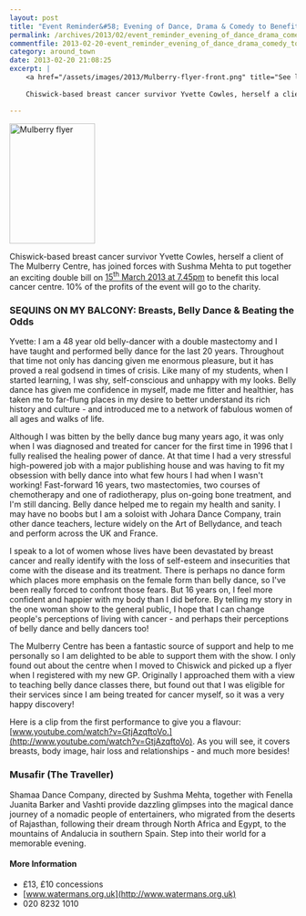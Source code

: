 ```yaml
---
layout: post
title: "Event Reminder&#58; Evening of Dance, Drama & Comedy to Benefit The Mulberry Centre"
permalink: /archives/2013/02/event_reminder_evening_of_dance_drama_comedy_to_be.html
commentfile: 2013-02-20-event_reminder_evening_of_dance_drama_comedy_to_be
category: around_town
date: 2013-02-20 21:08:25
excerpt: |
    <a href="/assets/images/2013/Mulberry-flyer-front.png" title="See larger version of - Mulberry flyer"><img src="/assets/images/2013/Mulberry-flyer-front_thumb.png" width="150" height="211" alt="Mulberry flyer" class="photo right" /></a>
    
    Chiswick-based breast cancer survivor Yvette Cowles, herself a client of The Mulberry Centre, has joined forces with Sushma Mehta to put together an exciting double bill on <a href="https://stmargarets.london/event/event/200705143811">15<sup>th</sup> March 2013 at 7.45pm</a> to benefit this local cancer centre.  10% of the profits of the event will go to the charity.

---
```


<a href="/assets/images/2013/Mulberry-flyer-front.png" title="See larger version of - Mulberry flyer"><img src="/assets/images/2013/Mulberry-flyer-front_thumb.png" width="150" height="211" alt="Mulberry flyer" class="photo right" /></a>

Chiswick-based breast cancer survivor Yvette Cowles, herself a client of The Mulberry Centre, has joined forces with Sushma Mehta to put together an exciting double bill on [15<sup>th</sup> March 2013 at 7.45pm](https://stmargarets.london/event/event/200705143811) to benefit this local cancer centre. 10% of the profits of the event will go to the charity.

### SEQUINS ON MY BALCONY: Breasts, Belly Dance & Beating the Odds

Yvette: I am a 48 year old belly-dancer with a double mastectomy and I have taught and performed belly dance for the last 20 years. Throughout that time not only has dancing given me enormous pleasure, but it has proved a real godsend in times of crisis. Like many of my students, when I started learning, I was shy, self-conscious and unhappy with my looks. Belly dance has given me confidence in myself, made me fitter and healthier, has taken me to far-flung places in my desire to better understand its rich history and culture - and introduced me to a network of fabulous women of all ages and walks of life.

Although I was bitten by the belly dance bug many years ago, it was only when I was diagnosed and treated for cancer for the first time in 1996 that I fully realised the healing power of dance. At that time I had a very stressful high-powered job with a major publishing house and was having to fit my obsession with belly dance into what few hours I had when I wasn't working! Fast-forward 16 years, two mastectomies, two courses of chemotherapy and one of radiotherapy, plus on-going bone treatment, and I'm still dancing. Belly dance helped me to regain my health and sanity. I may have no boobs but I am a soloist with Johara Dance Company, train other dance teachers, lecture widely on the Art of Bellydance, and teach and perform across the UK and France.

I speak to a lot of women whose lives have been devastated by breast cancer and really identify with the loss of self-esteem and insecurities that come with the disease and its treatment. There is perhaps no dance form which places more emphasis on the female form than belly dance, so I've been really forced to confront those fears. But 16 years on, I feel more confident and happier with my body than I did before. By telling my story in the one woman show to the general public, I hope that I can change people's perceptions of living with cancer - and perhaps their perceptions of belly dance and belly dancers too!

The Mulberry Centre has been a fantastic source of support and help to me personally so I am delighted to be able to support them with the show. I only found out about the centre when I moved to Chiswick and picked up a flyer when I registered with my new GP. Originally I approached them with a view to teaching belly dance classes there, but found out that I was eligible for their services since I am being treated for cancer myself, so it was a very happy discovery!

Here is a clip from the first performance to give you a flavour: [www.youtube.com/watch?v=GtjAzqftoVo.](http://www.youtube.com/watch?v=GtjAzqftoVo). As you will see, it covers breasts, body image, hair loss and relationships - and much more besides!

### Musafir (The Traveller)

Shamaa Dance Company, directed by Sushma Mehta, together with Fenella Juanita Barker and Vashti provide dazzling glimpses into the magical dance journey of a nomadic people of entertainers, who migrated from the deserts of Rajasthan, following their dream through North Africa and Egypt, to the mountains of Andalucia in southern Spain. Step into their world for a memorable evening.

#### More Information

-   £13, £10 concessions
-   [www.watermans.org.uk](http://www.watermans.org.uk)
-   020 8232 1010
